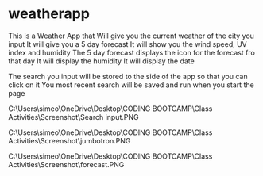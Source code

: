 # weatherapp

This is a Weather App that Will give you the current weather of the city you input
It will give you a 5 day forecast
It will show you the wind speed, UV index and humidity
The 5 day forecast displays the icon for the forecast fro that day 
It will display the humidity
It will display the date 

The search you input will be stored to the side of the app so that you can click on it
You most recent search will be saved and run when you start the page 

C:\Users\simeo\OneDrive\Desktop\CODING BOOTCAMP\Class Activities\Screenshot\Search input.PNG

C:\Users\simeo\OneDrive\Desktop\CODING BOOTCAMP\Class Activities\Screenshot\jumbotron.PNG

C:\Users\simeo\OneDrive\Desktop\CODING BOOTCAMP\Class Activities\Screenshot\forecast.PNG

